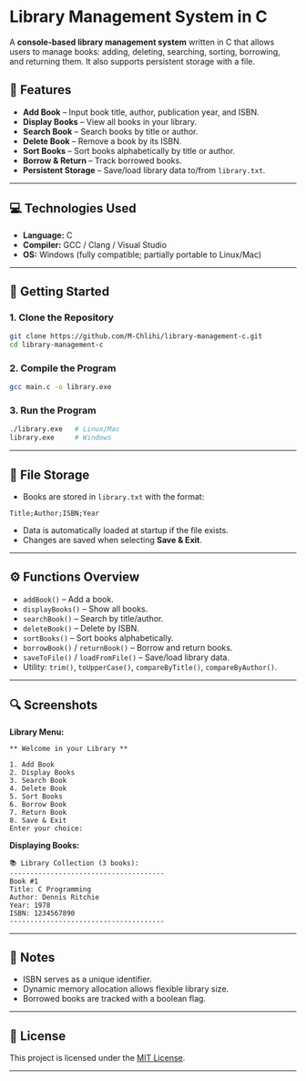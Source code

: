# Library Management System in C


A **console-based library management system** written in C that allows users to manage books: adding, deleting, searching, sorting, borrowing, and returning them. It also supports persistent storage with a file.


## 📝 Features

*  **Add Book** – Input book title, author, publication year, and ISBN.
*  **Display Books** – View all books in your library.
*  **Search Book** – Search books by title or author.
*  **Delete Book** – Remove a book by its ISBN.
*  **Sort Books** – Sort books alphabetically by title or author.
*  **Borrow & Return** – Track borrowed books.
*  **Persistent Storage** – Save/load library data to/from `library.txt`.

---

## 💻 Technologies Used

* **Language:** C
* **Compiler:** GCC / Clang / Visual Studio
* **OS:** Windows (fully compatible; partially portable to Linux/Mac)

---

## 🚀 Getting Started

### 1. Clone the Repository

```bash
git clone https://github.com/M-Chlihi/library-management-c.git
cd library-management-c
```

### 2. Compile the Program

```bash
gcc main.c -o library.exe
```

### 3. Run the Program

```bash
./library.exe   # Linux/Mac
library.exe     # Windows
```

---

## 📂 File Storage

* Books are stored in `library.txt` with the format:

```
Title;Author;ISBN;Year
```

* Data is automatically loaded at startup if the file exists.
* Changes are saved when selecting **Save & Exit**.

---

## ⚙️ Functions Overview

* `addBook()` – Add a book.
* `displayBooks()` – Show all books.
* `searchBook()` – Search by title/author.
* `deleteBook()` – Delete by ISBN.
* `sortBooks()` – Sort books alphabetically.
* `borrowBook()` / `returnBook()` – Borrow and return books.
* `saveToFile()` / `loadFromFile()` – Save/load library data.
* Utility: `trim()`, `toUpperCase()`, `compareByTitle()`, `compareByAuthor()`.

---

## 🔍 Screenshots

**Library Menu:**

```
** Welcome in your Library **

1. Add Book
2. Display Books
3. Search Book
4. Delete Book
5. Sort Books
6. Borrow Book
7. Return Book
8. Save & Exit
Enter your choice:
```

**Displaying Books:**

```
📚 Library Collection (3 books):
--------------------------------------
Book #1
Title: C Programming
Author: Dennis Ritchie
Year: 1978
ISBN: 1234567890
--------------------------------------
```

---

## 📌 Notes

* ISBN serves as a unique identifier.
* Dynamic memory allocation allows flexible library size.
* Borrowed books are tracked with a boolean flag.

---

## 📜 License

This project is licensed under the [MIT License](https://opensource.org/licenses/MIT).

---
